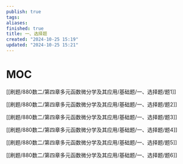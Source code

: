 ```yaml
---
publish: true
tags: 
aliases: 
finished: true
title: 一、选择题
created: "2024-10-25 15:19"
updated: "2024-10-25 15:21"
---
```

# MOC

[[刷题/880数二/第四章多元函数微分学及其应用/基础题/一、选择题/题1]]

[[刷题/880数二/第四章多元函数微分学及其应用/基础题/一、选择题/题2]]

[[刷题/880数二/第四章多元函数微分学及其应用/基础题/一、选择题/题3]]

[[刷题/880数二/第四章多元函数微分学及其应用/基础题/一、选择题/题4]]

[[刷题/880数二/第四章多元函数微分学及其应用/基础题/一、选择题/题5]]

[[刷题/880数二/第四章多元函数微分学及其应用/基础题/一、选择题/题6]]